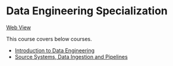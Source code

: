 # Data Engineering Specialization

[Web View](https://piyushpatel2005.github.io/coursera-data-engineering/)

This course covers below courses.

- [Introduction to Data Engineering](intro-to-data-engineering)
- [Source Systems, Data Ingestion and Pipelines](data-ingestion-and-pipelines)